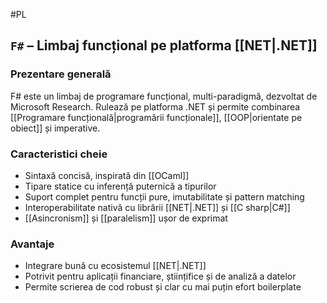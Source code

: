 #PL 
## `F#` – Limbaj funcțional pe platforma [[NET|.NET]]

### Prezentare generală

F# este un limbaj de programare funcțional, multi-paradigmă, dezvoltat de Microsoft Research. Rulează pe platforma .NET și permite combinarea [[Programare funcțională|programării funcționale]], [[OOP|orientate pe obiect]] și imperative.

### Caracteristici cheie

- Sintaxă concisă, inspirată din [[OCaml]]
- Tipare statice cu inferență puternică a tipurilor
- Suport complet pentru funcții pure, imutabilitate și pattern matching
- Interoperabilitate nativă cu librării [[NET|.NET]] și [[C sharp|C#]]
- [[Asincronism]] și [[paralelism]] ușor de exprimat

### Avantaje

- Integrare bună cu ecosistemul [[NET|.NET]]
- Potrivit pentru aplicații financiare, științifice și de analiză a datelor
- Permite scrierea de cod robust și clar cu mai puțin efort boilerplate